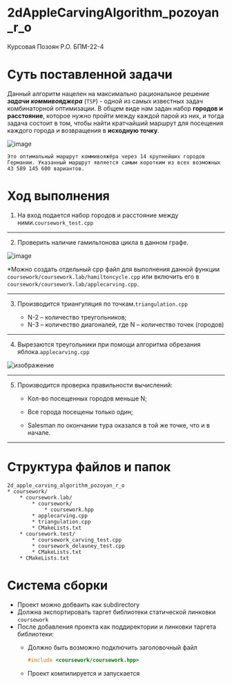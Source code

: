 # 2dAppleCarvingAlgorithm_pozoyan_r_o
Курсовая Позоян Р.О. БПМ-22-4
# Суть поставленной задачи
Данный алгоритм нацелен на максимально рациональное решение ***задачи коммивояджера*** (`TSP`) - одной из самых известных задач комбинаторной оптимизации.  В общем виде нам
задан набор **городов и расстояние**, которое нужно пройти между
каждой парой из них, и тогда задача состоит в том, чтобы найти
кратчайший маршрут для посещения каждого города и возвращения в
**исходную точку**.

![image](https://user-images.githubusercontent.com/114441417/234412415-f68b680a-ae8c-4df9-aa9a-cf3af424305e.png)

`Это оптимальный маршрут коммивояжёра через 14 крупнейших городов Германии. Указанный маршрут является самым коротким из всех возможных 43 589 145 600 вариантов.`

# Ход выполнения
1. На вход подается набор городов и расстояние между ними.`coursework_test.cpp` 

____

2. Проверить наличие гамильтонова цикла в данном графе.

![image](https://user-images.githubusercontent.com/114441417/234550286-f38d0e93-39c2-426d-b264-aab14819671a.png)

*Можно создать отдельный cpp файл для выполнения данной функции  ``coursework/coursework.lab/hamiltoncycle.cpp`` или включить его в ``coursework/coursework.lab/applecarving.cpp``.
____

3. Производится триангуляция по точкам.`triangulation.cpp`

	* N-2 – количество треугольников;
	* N-3 – количество диагоналей, где N – количество точек (городов)


____

4. Вырезаются треугольники при помощи алгоритма обрезания яблока.`applecarving.cpp`

![изображение](https://user-images.githubusercontent.com/114441417/234394583-3c641136-4d47-4482-bf03-452b2b0e2d31.png)

____

5. Производится проверка правильности вычислений:

	* Кол-во посещенных городов меньше N;

	* Все города посещены только один;

	* Salesman по окончании тура оказался в той же точке, что и в начале.

____

# Структура файлов и папок
```
2d_apple_carving_algorithm_pozoyan_r_o
* coursework/
	* coursework.lab/
		* coursework/
			* coursework.hpp
		* applecarving.cpp
		* triangulation.cpp
		* CMakeLists.txt	
	* coursework.test/
		* coursework_carving_test.cpp
		* coursework_delauney_test.cpp
		* CMakeLists.txt
	* CMakeLists.txt
```
# Система сборки

- Проект можно добваить как subdirectory
- Должна экспортировать таргет библиотеки статической линковки `coursework`
- После добавления проекта как поддиректории и линковки таргета библиотеки:
	- Должно быть возможно подключить заголовочный файл

		```c++
		#include <coursework/coursework.hpp>
		```
	- Проект компилируется и запускается

 
